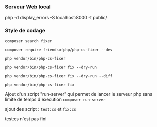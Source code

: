 ### Serveur Web local

php -d display_errors -S localhost:8000 -t public/

### Style de codage

`composer search fixer`

`composer require friendsofphp/php-cs-fixer --dev`

`php vendor/bin/php-cs-fixer`

`php vendor/bin/php-cs-fixer fix --dry-run`

`php vendor/bin/php-cs-fixer fix --dry-run --diff`

`php vendor/bin/php-cs-fixer fix`


Ajout d'un script "run-server" qui permet de lancer le serveur php sans limite de temps d'execution `composer run-server`


ajout des script : `test:cs` et `fix:cs`

test:cs n'est pas fini